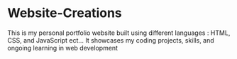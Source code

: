 # Website-Creations
This is my personal portfolio website built using different languages : HTML, CSS, and JavaScript ect...  It showcases my coding projects, skills, and ongoing learning in web development
